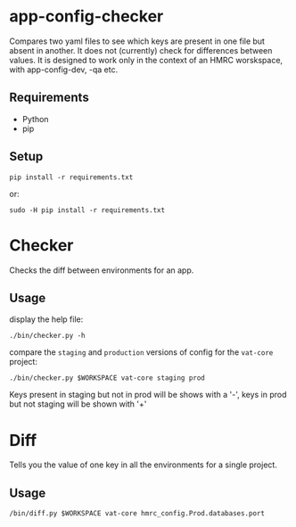# app-config-checker

Compares two yaml files to see which keys are present in one file but absent in another. 
It does not (currently) check for differences between values.
It is designed to work only in the context of an HMRC worskspace, with app-config-dev, -qa etc.

## Requirements
* Python
* pip

## Setup
```
pip install -r requirements.txt
```
or:
```
sudo -H pip install -r requirements.txt
```

# Checker
  Checks the diff between environments for an app.

## Usage
display the help file:
```
./bin/checker.py -h
```

compare the `staging` and `production` versions of config for the `vat-core` project:
```
./bin/checker.py $WORKSPACE vat-core staging prod
```
Keys present in staging but not in prod will be shows with a '-', keys in prod but not staging will be shown with '+'

# Diff
 Tells you the value of one key in all the environments for a single project.

## Usage
```
/bin/diff.py $WORKSPACE vat-core hmrc_config.Prod.databases.port
```

